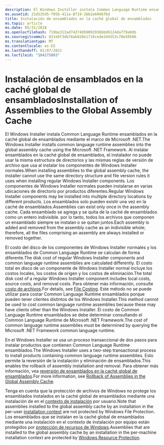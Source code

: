 ```yaml
---
description: El Windows Installer instala Common Language Runtime ensamblados en la caché global de ensamblados mediante el marco de Microsoft .NET.
ms.assetid: 21d535d5-f05b-411a-8719-2662e6046fbd
title: Instalación de ensamblados en la caché global de ensamblados
ms.topic: article
ms.date: 05/31/2018
ms.openlocfilehash: 719be313ad74374950092936bbd6124da779a0db
ms.sourcegitcommit: 831e8f3db78ab820e1710cede244553c70e50500
ms.translationtype: MT
ms.contentlocale: es-ES
ms.lasthandoff: 01/07/2021
ms.locfileid: "104275803"
---
```

# <a name="installation-of-assemblies-to-the-global-assembly-cache"></a><span data-ttu-id="73df9-103">Instalación de ensamblados en la caché global de ensamblados</span><span class="sxs-lookup"><span data-stu-id="73df9-103">Installation of Assemblies to the Global Assembly Cache</span></span>

<span data-ttu-id="73df9-104">El Windows Installer instala Common Language Runtime ensamblados en la caché global de ensamblados mediante el marco de Microsoft .NET.</span><span class="sxs-lookup"><span data-stu-id="73df9-104">The Windows Installer installs common language runtime assemblies into the global assembly cache using the Microsoft .NET Framework.</span></span> <span data-ttu-id="73df9-105">Al instalar ensamblados en la caché global de ensamblados, el instalador no puede usar la misma estructura de directorios y las mismas reglas de versión de archivo que usa al instalar los componentes de Windows Installer normales.</span><span class="sxs-lookup"><span data-stu-id="73df9-105">When installing assemblies to the global assembly cache, the installer cannot use the same directory structure and file version rules it uses when installing regular Windows Installer components.</span></span> <span data-ttu-id="73df9-106">Los componentes de Windows Installer normales pueden instalarse en varias ubicaciones de directorio por productos diferentes.</span><span class="sxs-lookup"><span data-stu-id="73df9-106">Regular Windows Installer components may be installed into multiple directory locations by different products.</span></span> <span data-ttu-id="73df9-107">Los ensamblados solo pueden existir una vez en la caché de ensamblados.</span><span class="sxs-lookup"><span data-stu-id="73df9-107">Assemblies can exist only once in the assembly cache.</span></span> <span data-ttu-id="73df9-108">Cada ensamblado se agrega y se quita de la caché de ensamblados como un entero indivisible. por lo tanto, todos los archivos que componen un ensamblado siempre se instalan o se quitan juntos.</span><span class="sxs-lookup"><span data-stu-id="73df9-108">Each assembly is added and removed from the assembly cache as an indivisible whole; therefore, all the files comprising an assembly are always installed or removed together.</span></span>

<span data-ttu-id="73df9-109">El costo del disco de los componentes de Windows Installer normales y los ensamblados de Common Language Runtime se calculan de forma diferente.</span><span class="sxs-lookup"><span data-stu-id="73df9-109">The disk cost of regular Windows Installer components and common language runtime assemblies are calculated differently.</span></span> <span data-ttu-id="73df9-110">El costo total en disco de un componente de Windows Installer normal incluye los costos locales, los costos de origen y los costos de eliminación.</span><span class="sxs-lookup"><span data-stu-id="73df9-110">The total disk cost of a regular Windows Installer component includes local costs, source costs, and removal costs.</span></span> <span data-ttu-id="73df9-111">Para obtener más información, consulte [costo de archivos](file-costing.md).</span><span class="sxs-lookup"><span data-stu-id="73df9-111">For details, see [File Costing](file-costing.md).</span></span> <span data-ttu-id="73df9-112">Este método no se puede utilizar para costar Common Language Runtime ensamblados porque pueden tener clientes distintos de los Windows Installer.</span><span class="sxs-lookup"><span data-stu-id="73df9-112">This method cannot be used to cost common language runtime assemblies because these may have clients other than the Windows Installer.</span></span> <span data-ttu-id="73df9-113">El costo de Common Language Runtime ensamblados se debe determinar consultando el Common Language Runtime de Microsoft .NET Framework.</span><span class="sxs-lookup"><span data-stu-id="73df9-113">The cost of common language runtime assemblies must be determined by querying the Microsoft .NET Framework common language runtime.</span></span>

<span data-ttu-id="73df9-114">En el Windows Installer se usa un proceso transaccional de dos pasos para instalar productos que contienen Common Language Runtime ensamblados.</span><span class="sxs-lookup"><span data-stu-id="73df9-114">The Windows Installer uses a two-step transactional process to install products containing common language runtime assemblies.</span></span> <span data-ttu-id="73df9-115">Esto permite la reversión de la instalación y eliminación de ensamblados.</span><span class="sxs-lookup"><span data-stu-id="73df9-115">This enables the rollback of assembly installation and removal.</span></span> <span data-ttu-id="73df9-116">Para obtener más información, vea [reversión de ensamblados en la caché global de ensamblados](rollback-of-assemblies-in-the-global-assembly-cache.md).</span><span class="sxs-lookup"><span data-stu-id="73df9-116">For more information, see [Rollback of Assemblies in the Global Assembly Cache](rollback-of-assemblies-in-the-global-assembly-cache.md).</span></span>

<span data-ttu-id="73df9-117">Tenga en cuenta que la protección de archivos de Windows no protege los ensamblados instalados en la caché global de ensamblados mediante una instalación de en el [contexto de instalación](installation-context.md) por usuario.</span><span class="sxs-lookup"><span data-stu-id="73df9-117">Note that assemblies installed to the global assembly cache by an installation in the per-user [installation context](installation-context.md) are not protected by Windows File Protection.</span></span> <span data-ttu-id="73df9-118">Los ensamblados que se instalan en la caché global de ensamblados mediante una instalación en el contexto de instalación por equipo están protegidos por [protección de recursos de Windows](../wfp/windows-resource-protection-portal.md).</span><span class="sxs-lookup"><span data-stu-id="73df9-118">Assemblies that are installed to the global assembly cache by an installation in the per-machine installation context are protected by [Windows Resource Protection](../wfp/windows-resource-protection-portal.md).</span></span>

 

 
